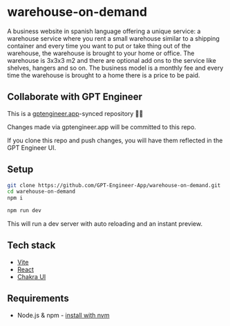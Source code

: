 # warehouse-on-demand

A business website in spanish language offering a unique service: a warehouse service where you rent a small warehouse similar to a shipping container and every time you want to put or take thing out of the warehouse, the warehouse is brought to your home or office. The warehouse is 3x3x3 m2 and there are optional add ons to the service like shelves, hangers and so on. The business model is a monthly fee and every time the warehouse is brought to a home there is a price to be paid. 

## Collaborate with GPT Engineer

This is a [gptengineer.app](https://gptengineer.app)-synced repository 🌟🤖

Changes made via gptengineer.app will be committed to this repo.

If you clone this repo and push changes, you will have them reflected in the GPT Engineer UI.

## Setup

```sh
git clone https://github.com/GPT-Engineer-App/warehouse-on-demand.git
cd warehouse-on-demand
npm i
```

```sh
npm run dev
```

This will run a dev server with auto reloading and an instant preview.

## Tech stack

- [Vite](https://vitejs.dev/)
- [React](https://react.dev/)
- [Chakra UI](https://chakra-ui.com/)

## Requirements

- Node.js & npm - [install with nvm](https://github.com/nvm-sh/nvm#installing-and-updating)
